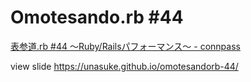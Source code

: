 # Omotesando.rb #44
[表参道.rb #44 〜Ruby/Railsパフォーマンス〜 - connpass](https://omotesandorb.connpass.com/event/121426/)

view slide https://unasuke.github.io/omotesandorb-44/
